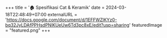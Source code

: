 +++
title = '🏚️ Spesifikasi Cat & Keramik'
date = 2024-03-18T22:48:49+07:00
externalURL = 'https://docs.google.com/document/d/1EFFWZlKYz0-bq32JyLDAfPPHsdPNlKUeUw6Td3pc8xE/edit?usp=sharing'
featuredImage = "featured.png"
+++
